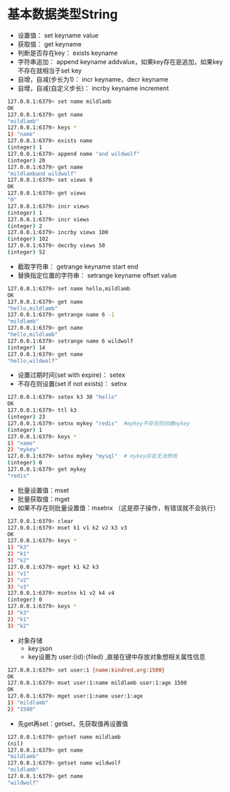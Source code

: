 # 基本数据类型String
- 设置值： set keyname value
- 获取值： get keyname
- 判断是否存在key： exists keyname
- 字符串追加： append keyname addvalue，如果key存在是追加，如果key不存在就相当于set key
- 自增，自减(步长为1)： incr keyname，decr keyname
- 自增，自减(自定义步长)： incrby keyname increment

```bash
127.0.0.1:6379> set name mildlamb
OK
127.0.0.1:6379> get name
"mildlamb"
127.0.0.1:6379> keys *
1) "name"
127.0.0.1:6379> exists name
(integer) 1
127.0.0.1:6379> append name "and wildwolf"
(integer) 20
127.0.0.1:6379> get name
"mildlamband wildwolf"
127.0.0.1:6379> set views 0
OK
127.0.0.1:6379> get views
"0"
127.0.0.1:6379> incr views
(integer) 1
127.0.0.1:6379> incr views
(integer) 2
127.0.0.1:6379> incrby views 100
(integer) 102
127.0.0.1:6379> decrby views 50
(integer) 52
```

- 截取字符串： getrange keyname start end
- 替换指定位置的字符串： setrange keyname offset value

```bash
127.0.0.1:6379> set name hello,mildlamb
OK
127.0.0.1:6379> get name
"hello,mildlamb"
127.0.0.1:6379> getrange name 6 -1
"mildlamb"
127.0.0.1:6379> get name
"hello,mildlamb"
127.0.0.1:6379> setrange name 6 wildwolf
(integer) 14
127.0.0.1:6379> get name
"hello,wildwolf"
```

- 设置过期时间(set with expire)： setex
- 不存在则设置(set if not exists)： setnx

```bash
127.0.0.1:6379> setex k3 30 "hello"
OK
127.0.0.1:6379> ttl k3
(integer) 23
127.0.0.1:6379> setnx mykey "redis"  #mykey不存在则创建mykey
(integer) 1
127.0.0.1:6379> keys *
1) "name"
2) "mykey"
127.0.0.1:6379> setnx mykey "mysql"  # mykey存在无法修改
(integer) 0
127.0.0.1:6379> get mykey
"redis"
```

- 批量设置值：mset
- 批量获取值：mget
- 如果不存在则批量设置值：msetnx （这是原子操作，有错误就不会执行）

```bash
127.0.0.1:6379> clear
127.0.0.1:6379> mset k1 v1 k2 v2 k3 v3
OK
127.0.0.1:6379> keys *
1) "k3"
2) "k1"
3) "k2"
127.0.0.1:6379> mget k1 k2 k3
1) "v1"
2) "v2"
3) "v3"
127.0.0.1:6379> msetnx k1 v2 k4 v4
(integer) 0
127.0.0.1:6379> keys *
1) "k3"
2) "k1"
3) "k2"
```

- 对象存储
  - key:json
  - key设置为 user:{id}:{filed} ,直接在键中存放对象想相关属性信息

```bash
127.0.0.1:6379> set user:1 {name:kindred,arg:1500}
OK
127.0.0.1:6379> mset user:1:name mildlamb user:1:age 1500
OK
127.0.0.1:6379> mget user:1:name user:1:age
1) "mildlamb"
2) "1500"
```

- 先get再set：getset，先获取值再设置值

```bash
127.0.0.1:6379> getset name mildlamb
(nil)
127.0.0.1:6379> get name
"mildlamb"
127.0.0.1:6379> getset name wildwolf
"mildlamb"
127.0.0.1:6379> get name
"wildwolf"
```
